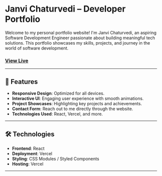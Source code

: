 # Janvi Chaturvedi – Developer Portfolio

Welcome to my personal portfolio website! I'm Janvi Chaturvedi, an aspiring Software Development Engineer passionate about building meaningful tech solutions. This portfolio showcases my skills, projects, and journey in the world of software development.

###  [View Live](https://janvi-chaturvedi.vercel.app)

---

## 🚀 Features

- **Responsive Design**: Optimized for all devices.
- **Interactive UI**: Engaging user experience with smooth animations.
- **Project Showcases**: Highlighting key projects and achievements.
- **Contact Form**: Reach out to me directly through the website.
- **Technologies Used**: React, Vercel, and more.

---

## 🛠️ Technologies

- **Frontend**: React
- **Deployment**: Vercel
- **Styling**: CSS Modules / Styled Components
- **Hosting**: Vercel

---


